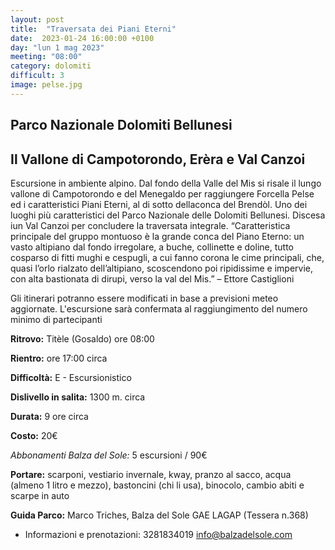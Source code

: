 ```yaml
---
layout: post
title:  "Traversata dei Piani Eterni"
date:  2023-01-24 16:00:00 +0100
day: "lun 1 mag 2023"
meeting: "08:00"
category: dolomiti 
difficult: 3
image: pelse.jpg
---
```


## Parco Nazionale Dolomiti Bellunesi
## Il Vallone di Campotorondo, Erèra e Val Canzoi 

Escursione in ambiente alpino. Dal fondo della Valle del Mis si risale il lungo vallone di Campotorondo e del Menegaldo per raggiungere Forcella Pelse ed i caratteristici Piani Eterni, al di sotto dellaconca del Brendòl. Uno dei luoghi più caratteristici del Parco Nazionale delle Dolomiti Bellunesi. Discesa iun Val Canzoi per concludere la traversata integrale. 
“Caratteristica principale del gruppo montuoso è la grande conca del Piano Eterno: un vasto altipiano dal fondo irregolare, a buche, collinette e doline, tutto cosparso di fitti mughi e cespugli, a cui fanno corona le cime principali, che, quasi l’orlo rialzato dell’altipiano, scoscendono poi ripidissime e impervie, con alta bastionata di dirupi, verso la val del Mis.” – Ettore Castiglioni

Gli itinerari potranno essere modificati in base a previsioni meteo aggiornate.
L'escursione sarà confermata al raggiungimento del numero minimo di partecipanti

**Ritrovo:** Titèle (Gosaldo) ore 08:00

**Rientro:** ore 17:00 circa 

**Difficoltà:** E - Escursionistico

**Dislivello in salita:**  1300 m. circa

**Durata:** 9 ore circa

**Costo:** 20€


*Abbonamenti Balza del Sole:* 5 escursioni / 90€

**Portare:** scarponi, vestiario invernale, kway, pranzo al sacco, acqua (almeno 1 litro e mezzo), bastoncini (chi li usa), binocolo, cambio abiti e scarpe in auto

**Guida Parco:** Marco Triches, Balza del Sole GAE LAGAP (Tessera n.368)
* Informazioni e prenotazioni:    3281834019    info@balzadelsole.com 
